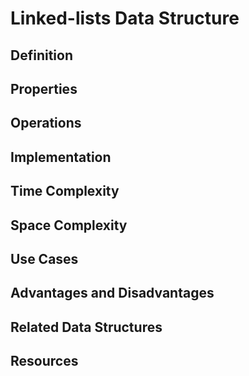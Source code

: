 # Linked-lists Data Structure

## Definition

## Properties

## Operations

## Implementation

## Time Complexity

## Space Complexity

## Use Cases

## Advantages and Disadvantages

## Related Data Structures

## Resources

